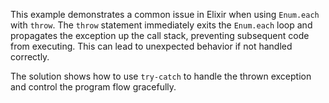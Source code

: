 This example demonstrates a common issue in Elixir when using `Enum.each` with `throw`. The `throw` statement immediately exits the `Enum.each` loop and propagates the exception up the call stack, preventing subsequent code from executing.  This can lead to unexpected behavior if not handled correctly.

The solution shows how to use `try-catch` to handle the thrown exception and control the program flow gracefully.